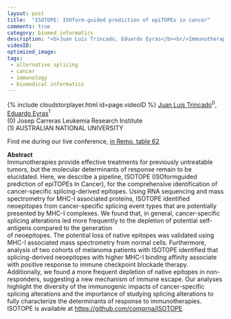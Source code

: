 ```yaml
---
layout: post
title:  "ISOTOPE: ISOform-guided prediction of epiTOPEs in cancer"
comments: true
category: biomed_informatics
description: "<b>Juan Luis Trincado, Eduardo Eyras</b><br/>Immunotherapies provide effective treatments for p..."
videoID: 
optimized_image: 
tags:
 - alternative splicing
 - cancer
 - immunology
 - biomedical informatics
---
```

{% include cloudstorplayer.html id=page.videoID %}
[Juan Luis Trincado](https://github.com/comprna/ISOTOPE)<sup>0</sup>, [<u>Eduardo Eyras</u>](https://github.com/comprna/ISOTOPE)<sup>1</sup><br/>
\(0\) Josep Carreras Leukemia Research Institute<br/>
\(1\) AUSTRALIAN NATIONAL UNIVERSITY

Find me during our live conference, [in Remo, table 62](https://remo.co)

<b>Abstract</b><br/>
Immunotherapies provide effective treatments for previously untreatable tumors, but the molecular determinants of response remain to be elucidated. Here, we describe a pipeline, ISOTOPE \(ISOformguided prediction of epiTOPEs In Cancer\), for the comprehensive identification of cancer-specific splicing-derived epitopes. Using RNA sequencing and mass spectrometry for MHC-I associated proteins, ISOTOPE identified neoepitopes from cancer-specific splicing event types that are potentially presented by MHC-I complexes. We found that, in general, cancer-specific splicing alterations led more frequently to the depletion of potential self-antigens compared to the generation<br/>of neoepitopes. The potential loss of native epitopes was validated using MHC-I associated mass spectrometry from normal cells. Furthermore, analysis of two cohorts of melanoma patients with ISOTOPE identified that splicing-derived neoepitopes with higher MHC-I binding affinity associate with positive response to immune checkpoint blockade therapy. Additionally, we found a more frequent depletion of native epitopes in non-responders, suggesting a new mechanism of immune escape. Our analyses highlight the diversity of the immunogenic impacts of cancer-specific splicing alterations and the importance of studying splicing alterations to fully characterize the determinants of response to immunotherapies. ISOTOPE is available at https://github.com/comprna/ISOTOPE
